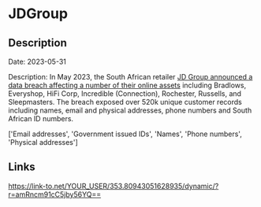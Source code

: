 # JDGroup

## Description

Date: 2023-05-31

Description:
In May 2023, the South African retailer <a href="https://mybroadband.co.za/news/security/494239-half-a-million-customers-hit-by-incredible-hifi-corp-and-everyshop-data-breach.html" target="_blank" rel="noopener">JD Group announced a data breach affecting a number of their online assets</a> including Bradlows, Everyshop, HiFi Corp, Incredible (Connection), Rochester, Russells, and Sleepmasters. The breach exposed over 520k unique customer records including names, email and physical addresses, phone numbers and South African ID numbers.


['Email addresses', 'Government issued IDs', 'Names', 'Phone numbers', 'Physical addresses']

## Links

https://link-to.net/YOUR_USER/353.80943051628935/dynamic/?r=amRncm91cC5jby56YQ==